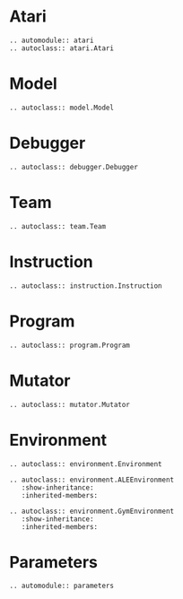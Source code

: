# Atari
```{eval-rst}
.. automodule:: atari
.. autoclass:: atari.Atari
```

# Model
```{eval-rst}
.. autoclass:: model.Model
```

# Debugger
```{eval-rst}
.. autoclass:: debugger.Debugger
```

# Team
```{eval-rst}
.. autoclass:: team.Team
```

# Instruction
```{eval-rst}
.. autoclass:: instruction.Instruction
```

# Program
```{eval-rst}
.. autoclass:: program.Program
```

# Mutator
```{eval-rst}
.. autoclass:: mutator.Mutator
```

# Environment
```{eval-rst}
.. autoclass:: environment.Environment

.. autoclass:: environment.ALEEnvironment
   :show-inheritance:
   :inherited-members:

.. autoclass:: environment.GymEnvironment
   :show-inheritance:
   :inherited-members:
```

# Parameters
```{eval-rst}
.. automodule:: parameters
```
